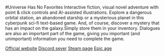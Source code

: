 #Universe Has No Favorites
Interactive fiction, visual novel adventure with point & click controls and AI-assisted illustrations. Explore a dangerous orbital station, an abandoned starship or a mysterious planet in this cyberpunk sci-fi text-based game. And, of course, discover a mystery that has an impact on the galaxy.Simply store them in your inventory. Dialogues are also an important part of the game, giving you important (and unimportant) information you need to complete the game.

[Official website](https://www.dsisoftworks.com/)
[Discord sever](https://discord.gg/bEs5vMEdu4)
[Steam page](https://store.steampowered.com/app/2625600/Universe_Has_No_Favorites/)
[Epic age](https://store.epicgames.com/en-US/p/universe-has-no-favorites-dd2b5c)
